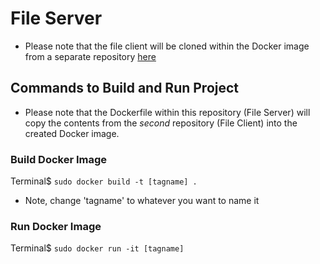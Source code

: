 # File Server 
- Please note that the file client will be cloned within the Docker image from a separate repository [here](https://github.com/Shubham-Shingate/file-client)
## Commands to Build and Run Project
- Please note that the Dockerfile within this repository (File Server) will copy the contents from the *second* repository (File Client) into the created Docker image.
### Build Docker Image
Terminal$ `sudo docker build -t [tagname] .`
- Note, change 'tagname' to whatever you want to name it

### Run Docker Image
Terminal$ `sudo docker run -it [tagname]`